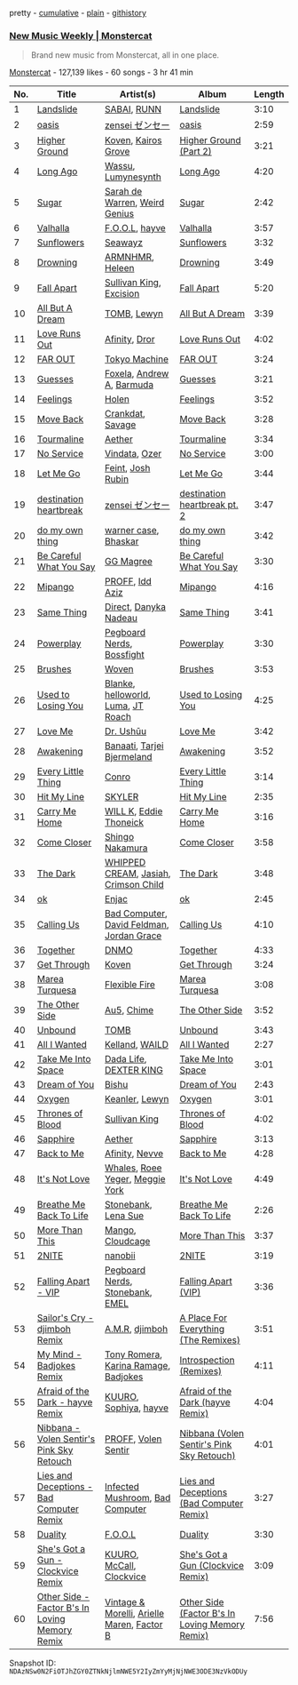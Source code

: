pretty - [cumulative](/playlists/cumulative/4kw9kdjzx1UmyWvpysl0y2.md) - [plain](/playlists/plain/4kw9kdjzx1UmyWvpysl0y2) - [githistory](https://github.githistory.xyz/mackorone/spotify-playlist-archive/blob/main/playlists/plain/4kw9kdjzx1UmyWvpysl0y2)

### [New Music Weekly \| Monstercat](https://open.spotify.com/playlist/4kw9kdjzx1UmyWvpysl0y2)

> Brand new music from Monstercat, all in one place.

[Monstercat](https://open.spotify.com/user/monstercatmedia) - 127,139 likes - 60 songs - 3 hr 41 min

| No. | Title | Artist(s) | Album | Length |
|---|---|---|---|---|
| 1 | [Landslide](https://open.spotify.com/track/7DsQcrBb8p6dc6ccMFf7Gk) | [SABAI](https://open.spotify.com/artist/4OaSyxqlkp7aVpAZwF02QZ), [RUNN](https://open.spotify.com/artist/3l0H4QNiYYNdIsnZ4JgJAg) | [Landslide](https://open.spotify.com/album/4vEjKBgSWs2EvLWQ4FNL8n) | 3:10 |
| 2 | [oasis](https://open.spotify.com/track/7HhIdybSANaTYHeI9gCFFg) | [zensei ゼンセー](https://open.spotify.com/artist/6T9kdEIYDzBGxqO6X1Fl63) | [oasis](https://open.spotify.com/album/5ZocVGcuWcErR1NEnZuigN) | 2:59 |
| 3 | [Higher Ground](https://open.spotify.com/track/2adNW24fEA2QaP7uc7pFl7) | [Koven](https://open.spotify.com/artist/3UCbp6D1lvILlxRJT9LnFa), [Kairos Grove](https://open.spotify.com/artist/7Cf1QhdtHmjlckbnmUeC6l) | [Higher Ground \(Part 2\)](https://open.spotify.com/album/5qNseEHrO1JH7H8iDVm3J6) | 3:21 |
| 4 | [Long Ago](https://open.spotify.com/track/3qfMRghmtjtuHTFG3gTjtE) | [Wassu](https://open.spotify.com/artist/0jxabdMr8MK0OQgpsMVQDq), [Lumynesynth](https://open.spotify.com/artist/2piOPWDGkopcabpha2zngD) | [Long Ago](https://open.spotify.com/album/0q5IFGu4CPd21YiEbbr81y) | 4:20 |
| 5 | [Sugar](https://open.spotify.com/track/0rHT3KSdQn3JvGPwe5EH2Y) | [Sarah de Warren](https://open.spotify.com/artist/2V431yZGG08uroH2CZAgur), [Weird Genius](https://open.spotify.com/artist/5B4kCOhcqTywB9YwXPfFtJ) | [Sugar](https://open.spotify.com/album/31hnvDgjFArB8Xbntl48ou) | 2:42 |
| 6 | [Valhalla](https://open.spotify.com/track/4nQAwNLKpcn0g54dPedQBi) | [F.O.O.L](https://open.spotify.com/artist/1ldNdtZX38LAsOk0ciLvb2), [hayve](https://open.spotify.com/artist/6HT10ZbNJFIRYirBe3PTxs) | [Valhalla](https://open.spotify.com/album/49ViXJDQNm2nV1bCMFMcAJ) | 3:57 |
| 7 | [Sunflowers](https://open.spotify.com/track/5R5oXUlnzXfQZUnbNZz2Dm) | [Seawayz](https://open.spotify.com/artist/1kDtzWANi4LOiGt0uM5Wjr) | [Sunflowers](https://open.spotify.com/album/5Fv4WJupGWoHOMEJZddOR4) | 3:32 |
| 8 | [Drowning](https://open.spotify.com/track/6ay07MXOmggaJyMoLT1fqC) | [ARMNHMR](https://open.spotify.com/artist/0P2bZXPyjHYRW4guHVAFl1), [Heleen](https://open.spotify.com/artist/71GRU9wS94BTdNwQWRMJV6) | [Drowning](https://open.spotify.com/album/7lJSmMbApjYTvZaU72KZTo) | 3:49 |
| 9 | [Fall Apart](https://open.spotify.com/track/5put6ich4wtW7pZXb1Jore) | [Sullivan King](https://open.spotify.com/artist/1CXuuw8HJhyN80HlNzvL1e), [Excision](https://open.spotify.com/artist/5FKchcZpQOkqFvXBj1aCvb) | [Fall Apart](https://open.spotify.com/album/79PySKP56KJLCaGgl94Lal) | 5:20 |
| 10 | [All But A Dream](https://open.spotify.com/track/4OGWWzeMDVVW0D1dqQCS2t) | [TOMB](https://open.spotify.com/artist/2PH8zrd38yO1SphvnINyvw), [Lewyn](https://open.spotify.com/artist/6h4aEgNEr9VqPnXkipmVAR) | [All But A Dream](https://open.spotify.com/album/3hoLLHytifFVosoaxST1fz) | 3:39 |
| 11 | [Love Runs Out](https://open.spotify.com/track/62Il6xcyOlZ3oB4qvQ33sj) | [Afinity](https://open.spotify.com/artist/6N7etQK8kFwtD0Kch6FVvf), [Dror](https://open.spotify.com/artist/31BRzHwH9Ayqp5AbRDk9kO) | [Love Runs Out](https://open.spotify.com/album/03DTFehGzdj45KPNxxpGxg) | 4:02 |
| 12 | [FAR OUT](https://open.spotify.com/track/0DT3f2Y9UEwGdJC7f4FOzH) | [Tokyo Machine](https://open.spotify.com/artist/3bwENxqj9nhaAI3fsAwmv9) | [FAR OUT](https://open.spotify.com/album/5RQAm3Nx1cpPzQzb1veOra) | 3:24 |
| 13 | [Guesses](https://open.spotify.com/track/1MHmJo43gtIN6TQdyuudUB) | [Foxela](https://open.spotify.com/artist/1R2OPNS7EkGLKcDjyGnpEu), [Andrew A](https://open.spotify.com/artist/01BNEFdzawMyAXoHVdtyPx), [Barmuda](https://open.spotify.com/artist/5SoTfJZxWxfm9TkVEkvcLM) | [Guesses](https://open.spotify.com/album/2jWPkteLzjDBXLJMbmiaI6) | 3:21 |
| 14 | [Feelings](https://open.spotify.com/track/5Ebn1wXIUM3vfgIZTo4AyL) | [Holen](https://open.spotify.com/artist/5cXpsHnHXFVMvhLzth4SNY) | [Feelings](https://open.spotify.com/album/6hZ4omTnHPCJhcOB9BAf4l) | 3:52 |
| 15 | [Move Back](https://open.spotify.com/track/4eX9IUbwqNJKyzFWDRExjc) | [Crankdat](https://open.spotify.com/artist/5lCekoJW9jNq01B1wiqdAb), [Savage](https://open.spotify.com/artist/1GbrJTB56Xs4XQGlmVbaCf) | [Move Back](https://open.spotify.com/album/0d2xyxHilLmIIqfugVYOVI) | 3:28 |
| 16 | [Tourmaline](https://open.spotify.com/track/1yX1uaq2rWDEURrREEmyIM) | [Aether](https://open.spotify.com/artist/5UyjnQfu4OsLGiOi3sIoEN) | [Tourmaline](https://open.spotify.com/album/6LhhGLTYsTSaxzWcRJ9KsK) | 3:34 |
| 17 | [No Service](https://open.spotify.com/track/1R2g5R7ckiCczur5kd3BfI) | [Vindata](https://open.spotify.com/artist/1Vxf1UfzcxqzqItoOA0DDT), [Ozer](https://open.spotify.com/artist/3J0qyBq8miao9sTXOlAkWp) | [No Service](https://open.spotify.com/album/5XvkGrC973JZubUWp20vYD) | 3:00 |
| 18 | [Let Me Go](https://open.spotify.com/track/0pqu2PSOGfcV2CFqhHUBOL) | [Feint](https://open.spotify.com/artist/6RQ9kYbHisp1UUbnfwHNeU), [Josh Rubin](https://open.spotify.com/artist/7e1qyhWgdVEnEjG7Sbb5W0) | [Let Me Go](https://open.spotify.com/album/1j8piDAV1NouzoGo3Z7S0n) | 3:44 |
| 19 | [destination heartbreak](https://open.spotify.com/track/52jU1xu6sYArAcWufqlpyK) | [zensei ゼンセー](https://open.spotify.com/artist/6T9kdEIYDzBGxqO6X1Fl63) | [destination heartbreak pt\. 2](https://open.spotify.com/album/3YHaDF9skvzUA0OvqzTZD8) | 3:47 |
| 20 | [do my own thing](https://open.spotify.com/track/1CfvEQYk2EB4dh1qtkQ1CG) | [warner case](https://open.spotify.com/artist/106OuakzOxxbXTuigEEf01), [Bhaskar](https://open.spotify.com/artist/6kT18gnkVrCz8xJQcrib7L) | [do my own thing](https://open.spotify.com/album/4eUxdYUG7eRZ8agcu1o6QC) | 3:42 |
| 21 | [Be Careful What You Say](https://open.spotify.com/track/296Fv8CqhmVqEol73p5y4Q) | [GG Magree](https://open.spotify.com/artist/54pgkpWVgQYbQXD8bkUP8n) | [Be Careful What You Say](https://open.spotify.com/album/4QsFsQhwDJLUbKLSeceD1w) | 3:30 |
| 22 | [Mipango](https://open.spotify.com/track/0db4aR1MFcOKxeb6EG2T8P) | [PROFF](https://open.spotify.com/artist/3jAosRBCdrybxqTnrI4Sld), [Idd Aziz](https://open.spotify.com/artist/0LC3HTEh3afI3UfpmSdShk) | [Mipango](https://open.spotify.com/album/33kMA9mbcyCOFDLq9ms5Bz) | 4:16 |
| 23 | [Same Thing](https://open.spotify.com/track/14jeV71SdC9avzYP9MsrhR) | [Direct](https://open.spotify.com/artist/5eOyDcFvvdc7D7BD6gCdsi), [Danyka Nadeau](https://open.spotify.com/artist/1bZhxzq9mhYkPf0wdxGko9) | [Same Thing](https://open.spotify.com/album/2erULkeRVJ8bYVqF2tTmYZ) | 3:41 |
| 24 | [Powerplay](https://open.spotify.com/track/7LL3hlhfrumxAS0vOGO2Ia) | [Pegboard Nerds](https://open.spotify.com/artist/0lLY20XpZ9yDobkbHI7u1y), [Bossfight](https://open.spotify.com/artist/1fILrc9B34DjHxSMkJmyBN) | [Powerplay](https://open.spotify.com/album/3OXUzQBV9M1vssUSPHjVi9) | 3:30 |
| 25 | [Brushes](https://open.spotify.com/track/7sYIVXdHSk466cayCTwAgt) | [Woven](https://open.spotify.com/artist/4NSmulp0hBy5rJyK0doyUO) | [Brushes](https://open.spotify.com/album/1VbJtajKClF79HRsb7O5Lv) | 3:53 |
| 26 | [Used to Losing You](https://open.spotify.com/track/0A4VK9bpXxGWyHQPm8D81s) | [Blanke](https://open.spotify.com/artist/59Yq0xrABEihHANsfo9QMT), [helloworld](https://open.spotify.com/artist/01qG5pbsKe96w87ZMjphP4), [Luma](https://open.spotify.com/artist/29siAJ78u7y79BYOyh0lbp), [JT Roach](https://open.spotify.com/artist/5CtI0OHj5x6rHQDqpM4JPy) | [Used to Losing You](https://open.spotify.com/album/0SO9gIl0UKy42daxkuXtNT) | 4:25 |
| 27 | [Love Me](https://open.spotify.com/track/532GvRC2Nvv6sZlMtppByu) | [Dr\. Ushūu](https://open.spotify.com/artist/5UCxi2O9gdyXj7fNgQE9xR) | [Love Me](https://open.spotify.com/album/2n3BfSQ9ey2xQP4sr9DGfr) | 3:42 |
| 28 | [Awakening](https://open.spotify.com/track/11WsGWuJHmdiYB0YuQgo3i) | [Banaati](https://open.spotify.com/artist/3lwdREjAeG9zskfcoPYAz4), [Tarjei Bjermeland](https://open.spotify.com/artist/4U54iUoK1nWa1l5QQLrcTx) | [Awakening](https://open.spotify.com/album/5hoE227UcQ7Rj4ZR3Ed43I) | 3:52 |
| 29 | [Every Little Thing](https://open.spotify.com/track/6CShhNa33zOmCqJ0SkjsWc) | [Conro](https://open.spotify.com/artist/1BAdSa5cdtCNLbvT7gWmtJ) | [Every Little Thing](https://open.spotify.com/album/51pJrPjCgYxYzzcOk4jsWQ) | 3:14 |
| 30 | [Hit My Line](https://open.spotify.com/track/30CCIjlZ9vSb6ZTDwlEUZX) | [SKYLER](https://open.spotify.com/artist/6niUPn9Tqcb6KdXkGvbMR9) | [Hit My Line](https://open.spotify.com/album/1jsCz6z1vazhH54A8z88gS) | 2:35 |
| 31 | [Carry Me Home](https://open.spotify.com/track/6XQdsLReArC59ZTSLa0Whw) | [WILL K](https://open.spotify.com/artist/7m3cYjDlffT2RvkaRrJksn), [Eddie Thoneick](https://open.spotify.com/artist/5bZtLLqlPwps3vdb8ElAkt) | [Carry Me Home](https://open.spotify.com/album/3UpvA7dYUfSmJ7JY6N6hAN) | 3:16 |
| 32 | [Come Closer](https://open.spotify.com/track/3IpPQ5sXybfzGycTxDTe4d) | [Shingo Nakamura](https://open.spotify.com/artist/58zz0VTpGNHn7MGTlW2cxQ) | [Come Closer](https://open.spotify.com/album/6lDUSSyVDMwhHGzDfyopfK) | 3:58 |
| 33 | [The Dark](https://open.spotify.com/track/3mE2sIa33kLQtTcSTWrylq) | [WHIPPED CREAM](https://open.spotify.com/artist/5CMaNobmJYgXcfiT0zYOwi), [Jasiah](https://open.spotify.com/artist/7502fDxg339jvGV08Jd4R0), [Crimson Child](https://open.spotify.com/artist/3HfDytr1a4fQhrC2J29K6v) | [The Dark](https://open.spotify.com/album/60XUyh545wo0P4HHuVQPsI) | 3:48 |
| 34 | [ok](https://open.spotify.com/track/3yDg9UhdWmFlHsaJaN0GRI) | [Enjac](https://open.spotify.com/artist/7iIiRw3JSWI8c9n8CIQS3f) | [ok](https://open.spotify.com/album/3beDdopYTPW97ZlnjWhBzm) | 2:45 |
| 35 | [Calling Us](https://open.spotify.com/track/7maTcRghSDNPyXuP9szRiW) | [Bad Computer](https://open.spotify.com/artist/7uGeDBa1LJ7T1X4fpl8mwk), [David Feldman](https://open.spotify.com/artist/53WoIbwTPs856mU10SR5D4), [Jordan Grace](https://open.spotify.com/artist/0NST5cNxDtRZuToY6ngC0k) | [Calling Us](https://open.spotify.com/album/6IDx39By9m2pJ62cAAj019) | 4:10 |
| 36 | [Together](https://open.spotify.com/track/00tGSmfgNY6uzLgYny6Zcw) | [DNMO](https://open.spotify.com/artist/3cMInYqk6yzf37zo8iznoz) | [Together](https://open.spotify.com/album/4wOJa4z6jAGZb1B5kQqxsX) | 4:33 |
| 37 | [Get Through](https://open.spotify.com/track/1aByvbcFFDPTCEA4mTVJhW) | [Koven](https://open.spotify.com/artist/3UCbp6D1lvILlxRJT9LnFa) | [Get Through](https://open.spotify.com/album/5iDeNESrto46Zim2KP4bfX) | 3:24 |
| 38 | [Marea Turquesa](https://open.spotify.com/track/4S0GJba78XTTYMDChLvTjc) | [Flexible Fire](https://open.spotify.com/artist/76sA8VLsfgOY1qoNgHnf8K) | [Marea Turquesa](https://open.spotify.com/album/2z7jQZ0dnfYMErTg4CVnp4) | 3:08 |
| 39 | [The Other Side](https://open.spotify.com/track/0ERuTf3ipLWdRfemvFmIrZ) | [Au5](https://open.spotify.com/artist/40WIa01eubnEVkxUHeDZyF), [Chime](https://open.spotify.com/artist/3hMTYaexWgGkXqvbkt6EIS) | [The Other Side](https://open.spotify.com/album/1myyev9Wiv4I4noEcrkycM) | 3:52 |
| 40 | [Unbound](https://open.spotify.com/track/7Ga0UUOoWhScCqfsIBZcS1) | [TOMB](https://open.spotify.com/artist/2PH8zrd38yO1SphvnINyvw) | [Unbound](https://open.spotify.com/album/65xq8ZR0EEGPJ21w4bivCI) | 3:43 |
| 41 | [All I Wanted](https://open.spotify.com/track/3oKUgGEaQ5bFsYWu6Wc9Dp) | [Kelland](https://open.spotify.com/artist/7nZJ6x2Wj2suztg4H53GSf), [WAILD](https://open.spotify.com/artist/1OHv2TAFTSsMg21dhyoyEH) | [All I Wanted](https://open.spotify.com/album/2PjrdQeP3ghvirjQBFETkV) | 2:27 |
| 42 | [Take Me Into Space](https://open.spotify.com/track/7fyOoDZjardzxtHszeAtz3) | [Dada Life](https://open.spotify.com/artist/00sAT5YX8W3xNd1EuqyHw9), [DEXTER KING](https://open.spotify.com/artist/1cTcLDR0Y5LuXv7VlOQKmO) | [Take Me Into Space](https://open.spotify.com/album/3gep8PSYHoNtjx05xWCN6N) | 3:01 |
| 43 | [Dream of You](https://open.spotify.com/track/2WF1F1BeYTsYVxAJcKicV9) | [Bishu](https://open.spotify.com/artist/1DzQInbDVhE9Lh5s6T0DUL) | [Dream of You](https://open.spotify.com/album/0b2VziRlntuir19sjg1thx) | 2:43 |
| 44 | [Oxygen](https://open.spotify.com/track/1MNnZhIQQEki0032cXbM59) | [Keanler](https://open.spotify.com/artist/1TMkg5qcE49Wc66pPls4NK), [Lewyn](https://open.spotify.com/artist/6h4aEgNEr9VqPnXkipmVAR) | [Oxygen](https://open.spotify.com/album/0WuBqUdsSFAvMJwcRIRy7i) | 3:01 |
| 45 | [Thrones of Blood](https://open.spotify.com/track/44qvUWEOuynmeFUWBSfaZy) | [Sullivan King](https://open.spotify.com/artist/1CXuuw8HJhyN80HlNzvL1e) | [Thrones of Blood](https://open.spotify.com/album/1OAVn2XV3O3citcm3Vcyi9) | 4:02 |
| 46 | [Sapphire](https://open.spotify.com/track/5eit9qX0tK8uLfz3PtGV3l) | [Aether](https://open.spotify.com/artist/5UyjnQfu4OsLGiOi3sIoEN) | [Sapphire](https://open.spotify.com/album/7yjFesZrS1IuDwEfs2qe56) | 3:13 |
| 47 | [Back to Me](https://open.spotify.com/track/7rOnrDcSOyPRSLq7YcfLPt) | [Afinity](https://open.spotify.com/artist/6N7etQK8kFwtD0Kch6FVvf), [Nevve](https://open.spotify.com/artist/3RTklnRcfHgkQJwFpgOq3t) | [Back to Me](https://open.spotify.com/album/0eOJ5jalpbkCVsWuiH1Rwp) | 4:28 |
| 48 | [It's Not Love](https://open.spotify.com/track/7mv9t5XQUSHa4akJAwdmiZ) | [Whales](https://open.spotify.com/artist/5zId1SmYy46E9v2KQsSTFR), [Roee Yeger](https://open.spotify.com/artist/532H5OS6W0NQak3xMOp7fz), [Meggie York](https://open.spotify.com/artist/0ydORocQawKL2QaPiGG8fZ) | [It's Not Love](https://open.spotify.com/album/3jUr6DL5fNek9PGfdKwxiE) | 4:49 |
| 49 | [Breathe Me Back To Life](https://open.spotify.com/track/0EI9hyJzyEOeRqQzQyitQ9) | [Stonebank](https://open.spotify.com/artist/4lC8Q0azW5ij2e1skZo377), [Lena Sue](https://open.spotify.com/artist/5rU1E0lbqZTJiUiPTMbv30) | [Breathe Me Back To Life](https://open.spotify.com/album/5qcMz7TUHmkGN8gXQLOAT3) | 2:26 |
| 50 | [More Than This](https://open.spotify.com/track/7JKzCzNua4DT4lBMPrchUI) | [Mango](https://open.spotify.com/artist/5x6H8meBBWk6J8qcIWxW7w), [Cloudcage](https://open.spotify.com/artist/7voZA8iemE4e4c17BdlNaA) | [More Than This](https://open.spotify.com/album/0RrkXtaPZqAAJnU4fGZ4Y8) | 3:37 |
| 51 | [2NITE](https://open.spotify.com/track/4DPQLiWUDwnQp9NJ57CgoW) | [nanobii](https://open.spotify.com/artist/7mUsBZ6g6BbAu2MBU8Nsu3) | [2NITE](https://open.spotify.com/album/3utDd56IEEsiwsFweMkqfB) | 3:19 |
| 52 | [Falling Apart \- VIP](https://open.spotify.com/track/31mifD96EdMow5Clmci2cN) | [Pegboard Nerds](https://open.spotify.com/artist/0lLY20XpZ9yDobkbHI7u1y), [Stonebank](https://open.spotify.com/artist/4lC8Q0azW5ij2e1skZo377), [EMEL](https://open.spotify.com/artist/1U6FdBYgMkeRjQFuTF5JYr) | [Falling Apart \(VIP\)](https://open.spotify.com/album/0qleNFLwuuOTO0XnW8bZD4) | 3:36 |
| 53 | [Sailor's Cry \- djimboh Remix](https://open.spotify.com/track/7mx7kAWl6N5R7D243wCIJC) | [A.M.R](https://open.spotify.com/artist/1VYDrE9BSCRxSX8VHVJZNc), [djimboh](https://open.spotify.com/artist/7cIzAFnvs0ilTGyfFJY8fd) | [A Place For Everything \(The Remixes\)](https://open.spotify.com/album/51aOQOP4DhqzNkXtVCa8RR) | 3:51 |
| 54 | [My Mind \- Badjokes Remix](https://open.spotify.com/track/3wEYYSOSwCF7iSA7b2Cf9b) | [Tony Romera](https://open.spotify.com/artist/7GQsOji7pfixzkLt63awo5), [Karina Ramage](https://open.spotify.com/artist/08lRbqt7evEbYvgUlbSgYb), [Badjokes](https://open.spotify.com/artist/4zE0NW3CyaxTBIulekUFMD) | [Introspection \(Remixes\)](https://open.spotify.com/album/2u680EuTLOLYxNnEUet4lu) | 4:11 |
| 55 | [Afraid of the Dark \- hayve Remix](https://open.spotify.com/track/6TGxVTSPgXV65MCYcaFf3P) | [KUURO](https://open.spotify.com/artist/5mVWu2Ofpm2mlEpuMm3b4Q), [Sophiya](https://open.spotify.com/artist/4rmlD2kScuttioQsraasZn), [hayve](https://open.spotify.com/artist/6HT10ZbNJFIRYirBe3PTxs) | [Afraid of the Dark \(hayve Remix\)](https://open.spotify.com/album/5FSRhgzGRiuilD0okKKDct) | 4:04 |
| 56 | [Nibbana \- Volen Sentir's Pink Sky Retouch](https://open.spotify.com/track/2g1kcSv6wz70zl7lhWpJzx) | [PROFF](https://open.spotify.com/artist/3jAosRBCdrybxqTnrI4Sld), [Volen Sentir](https://open.spotify.com/artist/7scXA3hBD8JyGGajVR9q9l) | [Nibbana \(Volen Sentir's Pink Sky Retouch\)](https://open.spotify.com/album/6XHnLNEb1ZJNcnrT8kaLRq) | 4:01 |
| 57 | [Lies and Deceptions \- Bad Computer Remix](https://open.spotify.com/track/3tV2l4rFMgzt5qoWrE6BlM) | [Infected Mushroom](https://open.spotify.com/artist/6S2tas4z6DyIklBajDqJxI), [Bad Computer](https://open.spotify.com/artist/7uGeDBa1LJ7T1X4fpl8mwk) | [Lies and Deceptions \(Bad Computer Remix\)](https://open.spotify.com/album/6w0bsHy2oXobGo8JndIPsP) | 3:27 |
| 58 | [Duality](https://open.spotify.com/track/3SdDaIM1CjAEaFN9jmqfjf) | [F.O.O.L](https://open.spotify.com/artist/1ldNdtZX38LAsOk0ciLvb2) | [Duality](https://open.spotify.com/album/1y7jhXRTJG1kBi7ZftkjB8) | 3:30 |
| 59 | [She's Got a Gun \- Clockvice Remix](https://open.spotify.com/track/5VtHg945KXjNe7dmxA7kYL) | [KUURO](https://open.spotify.com/artist/5mVWu2Ofpm2mlEpuMm3b4Q), [McCall](https://open.spotify.com/artist/229NvsczXKwdH0DkPg4uwT), [Clockvice](https://open.spotify.com/artist/0KgVymhgHYfOMP13j78XsS) | [She's Got a Gun \(Clockvice Remix\)](https://open.spotify.com/album/4dYaUPfO6EOIdXXOxEZeJT) | 3:09 |
| 60 | [Other Side \- Factor B's In Loving Memory Remix](https://open.spotify.com/track/3QzeTO4Ylxcl8mAqjyUyHq) | [Vintage & Morelli](https://open.spotify.com/artist/58dfpnXBkKgFNH2JFtEAv0), [Arielle Maren](https://open.spotify.com/artist/7MbnTNfDyXb2vTM1GYXsLV), [Factor B](https://open.spotify.com/artist/4OUavLWUepaSy6MNjkNS3g) | [Other Side \(Factor B's In Loving Memory Remix\)](https://open.spotify.com/album/3ABRbWCzvO0vaHLWflNJpE) | 7:56 |

Snapshot ID: `NDAzNSw0N2FiOTJhZGY0ZTNkNjlmNWE5Y2IyZmYyMjNjNWE3ODE3NzVkODUy`
